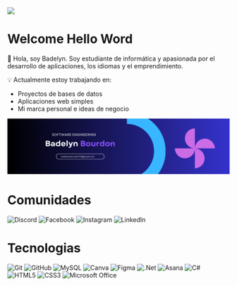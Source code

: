 
 <p style="display: flex; align-items: center; gap: 10px; font-size: 24px;">
  <img src="https://media2.giphy.com/media/v1.Y2lkPTc5MGI3NjExNjJ3c2RvMTgxejU1NWVscmxqOTRnaDZvMGk1azV3cnE2M2VraTg2biZlcD12MV9pbnRlcm5hbF9naWZfYnlfaWQmY3Q9cw/GUIlE3bi84TOjGzSo1/giphy.gif" width="100" />
  <h1>Welcome Hello Word</h1>
</p>

<p> 🌟 Hola, soy Badelyn. Soy estudiante de informática y apasionada por el desarrollo de aplicaciones, los idiomas y el emprendimiento.

💡 Actualmente estoy trabajando en:
- Proyectos de bases de datos 
- Aplicaciones web simples 
- Mi marca personal e ideas de negocio 

</p>

<img src="bannerbadelynbourdon.png" width="" alt="Banner de Badelyn" />

<h1> Comunidades</h1>

![Discord](https://img.shields.io/badge/Discord-%235865F2.svg?style=for-the-badge&logo=discord&logoColor=white) 
![Facebook](https://img.shields.io/badge/Facebook-%231877F2.svg?style=for-the-badge&logo=Facebook&logoColor=white)
![Instagram](https://img.shields.io/badge/Instagram-%23E4405F.svg?style=for-the-badge&logo=Instagram&logoColor=white)
![LinkedIn](https://img.shields.io/badge/linkedin-%230077B5.svg?style=for-the-badge&logo=linkedin&logoColor=white)

<h1> Tecnologias</h1>


![Git](https://img.shields.io/badge/git-%23F05033.svg?style=for-the-badge&logo=git&logoColor=white)
![GitHub](https://img.shields.io/badge/github-%23121011.svg?style=for-the-badge&logo=github&logoColor=white)
![MySQL](https://img.shields.io/badge/mysql-4479A1.svg?style=for-the-badge&logo=mysql&logoColor=white)
![Canva](https://img.shields.io/badge/Canva-%2300C4CC.svg?style=for-the-badge&logo=Canva&logoColor=white)
![Figma](https://img.shields.io/badge/figma-%23F24E1E.svg?style=for-the-badge&logo=figma&logoColor=white)
![.Net](https://img.shields.io/badge/.NET-5C2D91?style=for-the-badge&logo=.net&logoColor=white)
![Asana](https://img.shields.io/badge/asana-F06A6A.svg?style=for-the-badge&logo=asana&logoColor=white)
![C#](https://img.shields.io/badge/c%23-%23239120.svg?style=for-the-badge&logo=csharp&logoColor=white)
![HTML5](https://img.shields.io/badge/html5-%23E34F26.svg?style=for-the-badge&logo=html5&logoColor=white)
![CSS3](https://img.shields.io/badge/css3-%231572B6.svg?style=for-the-badge&logo=css3&logoColor=white)
![Microsoft Office](https://img.shields.io/badge/Microsoft_Office-D83B01?style=for-the-badge&logo=microsoft-office&logoColor=white)

